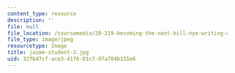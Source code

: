 ```yaml
---
content_type: resource
description: ''
file: null
file_location: /coursemedia/20-219-becoming-the-next-bill-nye-writing-and-hosting-the-educational-show-january-iap-2015/32fb47cface341f681c797a704b155e6_jaime-student-2.jpg
file_type: image/jpeg
resourcetype: Image
title: jaime-student-2.jpg
uid: 32fb47cf-ace3-41f6-81c7-97a704b155e6
---
```

